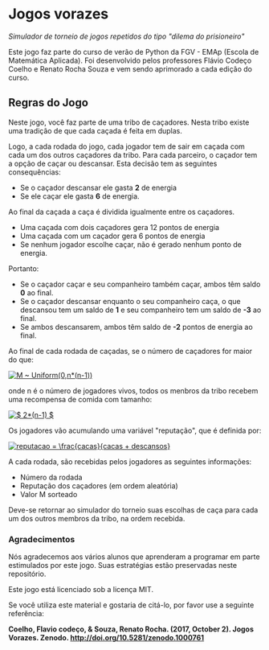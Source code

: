 # Jogos vorazes


*Simulador de torneio de jogos repetidos do tipo "dilema do prisioneiro"*

Este jogo faz parte do curso de verão de Python da FGV - EMAp (Escola de Matemática Aplicada).
Foi desenvolvido pelos professores Flávio Codeço Coelho e Renato Rocha Souza e vem sendo aprimorado a cada edição do curso.



## Regras do Jogo

Neste jogo, você faz parte de uma tribo de caçadores. Nesta tribo existe uma tradição de que cada caçada é feita em duplas.

Logo, a cada rodada do jogo, cada jogador tem de sair em caçada com cada um dos outros caçadores da tribo. Para cada parceiro, o caçador tem a opção de caçar ou descansar. Esta decisão tem as seguintes consequências:   
 
+ Se o caçador descansar ele gasta **2** de energia
+ Se ele caçar ele gasta **6** de energia. 

Ao final da caçada a caça é dividida igualmente entre os caçadores. 

+ Uma caçada com dois caçadores gera 12 pontos de energia
+ Uma caçada com um caçador gera 6 pontos de energia
+ Se nenhum jogador escolhe caçar, não é gerado nenhum ponto de energia.

Portanto:

+ Se o caçador caçar e seu companheiro também caçar, ambos têm saldo **0** ao final. 
+ Se o caçador descansar enquanto o seu companheiro caça, o que descansou tem um saldo de **1** e seu companheiro tem um saldo de **-3** ao final. 
+ Se ambos descansarem, ambos têm saldo de **-2** pontos de energia ao final.

 Ao final de cada rodada de caçadas, se o número de caçadores for maior do que: 
 
 <a href="http://www.codecogs.com/eqnedit.php?latex=M&space;~&space;Uniform(0,n*(n-1))" target="_blank"><img src="http://latex.codecogs.com/gif.latex?M&space;~&space;Uniform(0,n*(n-1))" title="M ~ Uniform(0,n*(n-1))" /></a>
 
 onde n é o número de jogadores vivos, todos os menbros da tribo recebem uma recompensa de comida com tamanho: 
 
 <a href="http://www.codecogs.com/eqnedit.php?latex=$&space;2*(n-1)&space;$" target="_blank"><img src="http://latex.codecogs.com/gif.latex?$&space;2*(n-1)&space;$" title="$ 2*(n-1) $" /></a>
 
Os jogadores vão acumulando uma variável "reputação", que é definida por:

<a href="http://www.codecogs.com/eqnedit.php?latex=reputacao&space;=&space;\frac{cacas}{cacas&space;&plus;&space;descansos}" target="_blank"><img src="http://latex.codecogs.com/gif.latex?reputacao&space;=&space;\frac{cacas}{cacas&space;&plus;&space;descansos}" title="reputacao = \frac{cacas}{cacas + descansos}" /></a>

A cada rodada, são recebidas pelos jogadores as seguintes informações:

+ Número da rodada
+ Reputação dos caçadores (em ordem aleatória)
+ Valor M sorteado 

Deve-se retornar ao simulador do torneio suas escolhas de caça para cada um dos outros membros da tribo, na ordem recebida. 

### Agradecimentos

Nós agradecemos aos vários alunos que aprenderam a programar em parte estimulados por este jogo.
Suas estratégias estão preservadas neste repositório.

Este jogo está licenciado sob a licença MIT.

Se você utiliza este material e gostaria de citá-lo, por favor use a seguinte referência:

**Coelho, Flavio codeço, & Souza, Renato Rocha. (2017, October 2). Jogos Vorazes. Zenodo. http://doi.org/10.5281/zenodo.1000761** 
